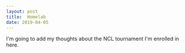 ```yaml
---
layout: post
title:  Homelab
date: 2019-04-05
---
```


I'm going to add my thoughts about the NCL tournament I'm enrolled in here.
